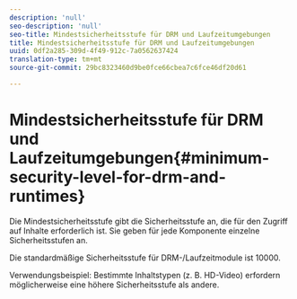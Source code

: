 ```yaml
---
description: 'null'
seo-description: 'null'
seo-title: Mindestsicherheitsstufe für DRM und Laufzeitumgebungen
title: Mindestsicherheitsstufe für DRM und Laufzeitumgebungen
uuid: 0df2a285-309d-4f49-912c-7a0562637424
translation-type: tm+mt
source-git-commit: 29bc8323460d9be0fce66cbea7c6fce46df20d61

---
```



# Mindestsicherheitsstufe für DRM und Laufzeitumgebungen{#minimum-security-level-for-drm-and-runtimes}

Die Mindestsicherheitsstufe gibt die Sicherheitsstufe an, die für den Zugriff auf Inhalte erforderlich ist. Sie geben für jede Komponente einzelne Sicherheitsstufen an.

Die standardmäßige Sicherheitsstufe für DRM-/Laufzeitmodule ist 10000.

Verwendungsbeispiel: Bestimmte Inhaltstypen (z. B. HD-Video) erfordern möglicherweise eine höhere Sicherheitsstufe als andere.
